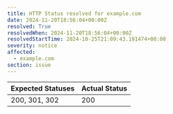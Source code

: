 ```yaml
---
title: HTTP Status resolved for example.com
date: 2024-11-20T18:56:04+00:00Z
resolved: True
resolvedWhen: 2024-11-20T18:56:04+00:00Z
resolvedStartTime: 2024-10-25T21:09:43.191474+00:00
severity: notice
affected:
  - example.com
section: issue
---
```


| Expected Statuses | Actual Status  |
|-------------------|----------------|
| 200, 301, 302 | 200 |
